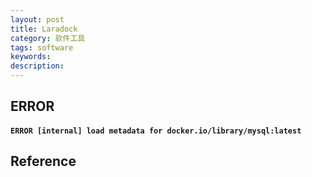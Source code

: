 ```yaml
---
layout: post
title: Laradock
category: 软件工具
tags: software
keywords: 
description: 
---
```


## ERROR

#### `ERROR [internal] load metadata for docker.io/library/mysql:latest`

## Reference

